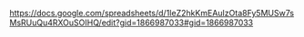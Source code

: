 https://docs.google.com/spreadsheets/d/1IeZ2hkKmEAuIzOta8Fy5MUSw7sMsRUuQu4RXOuSOIHQ/edit?gid=1866987033#gid=1866987033
